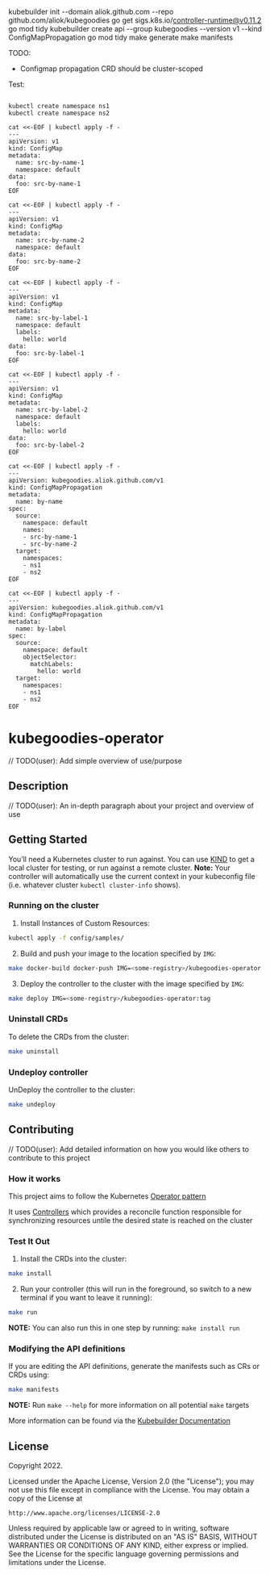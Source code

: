 kubebuilder init --domain aliok.github.com --repo github.com/aliok/kubegoodies
go get sigs.k8s.io/controller-runtime@v0.11.2
go mod tidy
kubebuilder create api --group kubegoodies --version v1 --kind ConfigMapPropagation
go mod tidy
make generate
make manifests

TODO:
- Configmap propagation CRD should be cluster-scoped

Test:
```shell

kubectl create namespace ns1
kubectl create namespace ns2

cat <<-EOF | kubectl apply -f -
---
apiVersion: v1
kind: ConfigMap
metadata:
  name: src-by-name-1
  namespace: default
data:
  foo: src-by-name-1
EOF

cat <<-EOF | kubectl apply -f -
---
apiVersion: v1
kind: ConfigMap
metadata:
  name: src-by-name-2
  namespace: default
data:
  foo: src-by-name-2
EOF

cat <<-EOF | kubectl apply -f -
---
apiVersion: v1
kind: ConfigMap
metadata:
  name: src-by-label-1
  namespace: default
  labels:
    hello: world
data:
  foo: src-by-label-1
EOF

cat <<-EOF | kubectl apply -f -
---
apiVersion: v1
kind: ConfigMap
metadata:
  name: src-by-label-2
  namespace: default
  labels:
    hello: world
data:
  foo: src-by-label-2
EOF

cat <<-EOF | kubectl apply -f -
---
apiVersion: kubegoodies.aliok.github.com/v1
kind: ConfigMapPropagation
metadata:
  name: by-name
spec:
  source:
    namespace: default
    names:
    - src-by-name-1
    - src-by-name-2
  target:
    namespaces:
    - ns1
    - ns2
EOF

cat <<-EOF | kubectl apply -f -
---
apiVersion: kubegoodies.aliok.github.com/v1
kind: ConfigMapPropagation
metadata:
  name: by-label
spec:
  source:
    namespace: default
    objectSelector:
      matchLabels:
        hello: world
  target:
    namespaces:
    - ns1
    - ns2
EOF

```


# kubegoodies-operator
// TODO(user): Add simple overview of use/purpose

## Description
// TODO(user): An in-depth paragraph about your project and overview of use

## Getting Started
You’ll need a Kubernetes cluster to run against. You can use [KIND](https://sigs.k8s.io/kind) to get a local cluster for testing, or run against a remote cluster.
**Note:** Your controller will automatically use the current context in your kubeconfig file (i.e. whatever cluster `kubectl cluster-info` shows).

### Running on the cluster
1. Install Instances of Custom Resources:

```sh
kubectl apply -f config/samples/
```

2. Build and push your image to the location specified by `IMG`:

```sh
make docker-build docker-push IMG=<some-registry>/kubegoodies-operator:tag
```

3. Deploy the controller to the cluster with the image specified by `IMG`:

```sh
make deploy IMG=<some-registry>/kubegoodies-operator:tag
```

### Uninstall CRDs
To delete the CRDs from the cluster:

```sh
make uninstall
```

### Undeploy controller
UnDeploy the controller to the cluster:

```sh
make undeploy
```

## Contributing
// TODO(user): Add detailed information on how you would like others to contribute to this project

### How it works
This project aims to follow the Kubernetes [Operator pattern](https://kubernetes.io/docs/concepts/extend-kubernetes/operator/)

It uses [Controllers](https://kubernetes.io/docs/concepts/architecture/controller/)
which provides a reconcile function responsible for synchronizing resources untile the desired state is reached on the cluster

### Test It Out
1. Install the CRDs into the cluster:

```sh
make install
```

2. Run your controller (this will run in the foreground, so switch to a new terminal if you want to leave it running):

```sh
make run
```

**NOTE:** You can also run this in one step by running: `make install run`

### Modifying the API definitions
If you are editing the API definitions, generate the manifests such as CRs or CRDs using:

```sh
make manifests
```

**NOTE:** Run `make --help` for more information on all potential `make` targets

More information can be found via the [Kubebuilder Documentation](https://book.kubebuilder.io/introduction.html)

## License

Copyright 2022.

Licensed under the Apache License, Version 2.0 (the "License");
you may not use this file except in compliance with the License.
You may obtain a copy of the License at

    http://www.apache.org/licenses/LICENSE-2.0

Unless required by applicable law or agreed to in writing, software
distributed under the License is distributed on an "AS IS" BASIS,
WITHOUT WARRANTIES OR CONDITIONS OF ANY KIND, either express or implied.
See the License for the specific language governing permissions and
limitations under the License.

